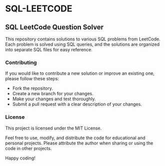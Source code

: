 # SQL-LEETCODE

## SQL LeetCode Question Solver

This repository contains solutions to various SQL problems from LeetCode. Each problem is solved using SQL queries, and the solutions are organized into separate SQL files for easy reference.

###  Contributing
If you would like to contribute a new solution or improve an existing one, please follow these steps:

* Fork the repository.
* Create a new branch for your changes.
* Make your changes and test thoroughly.
* Submit a pull request with a clear description of your changes.

### License
This project is licensed under the MIT License.

Feel free to use, modify, and distribute the code for educational and personal projects. Please attribute the author when sharing or using the code in other projects.

Happy coding!
